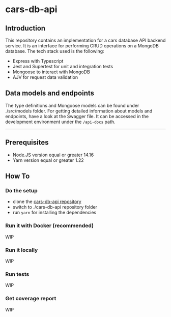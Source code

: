 # cars-db-api

## Introduction

This repository contains an implementation for a cars database API backend service. It is an interface for performing CRUD operations on a MongoDB database. The tech stack used is the following:

- Express with Typescript
- Jest and Supertest for unit and integration tests
- Mongoose to interact with MongoDB
- AJV for request data validation

## Data models and endpoints

The type definitions and Mongoose models can be found under ./src/models folder. For getting detailed information about models and endpoints, have a look at the Swagger file. It can be accessed in the development environment under the `/api-docs` path.

---

## Prerequisites

- Node.JS version equal or greater 14.16
- Yarn version equal or greater 1.22

## How To

### Do the setup

- clone the [cars-db-api repository](https://github.com/Nachox07/cars-db-api)
- switch to ./cars-db-api repository folder
- run `yarn` for installing the dependencies

### Run it with Docker (recommended)

WIP

### Run it locally

WIP

### Run tests

WIP

### Get coverage report

WIP
